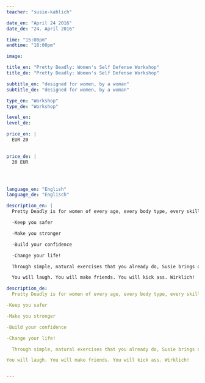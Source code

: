 ```yaml
---
teacher: "susie-kahlich"

date_en: "April 24 2016"
date_de: "24. April 2016"

time: "15:00pm"
endtime: "18:00pm"

image: 

title_en: "Pretty Deadly: Women's Self Defense Workshop"
title_de: "Pretty Deadly: Women's Self Defense Workshop"

subtitle_en: "designed for women, by a woman"
subtitle_de: "designed for women, by a woman"

type_en: "Workshop"
type_de: "Workshop"

level_en: 
level_de: 

price_en: |
  EUR 20  
  

price_de: |
  20 EUR  




language_en: "English"
language_de: "Englisch"

description_en: |
  Pretty Deadly is for women of every age, every body type, every skill level.  Based on real-life situations,  realistic settings, and in the clothes women actually wear, this 3-hour Ladies Sampler begins with the basics of natural body movement, intuition and strategy, builds to simple exercises and effective techniques, and tops off with a final “exam” to test your techniques so you know they actually work!  Instructor Susie Kahlich uses humour, her 16 years of martial arts training, and personal experience as a violent crime survivor to teach you awareness and action that will

  -Keep you safer

  -Make you stronger

  -Build your confidence

  -Change your life!

  Through simple, natural exercises that you already do, Susie brings out the power you already have as a woman and teaches you how to use it, without losing your femininity or humour!  You can be deadly and still be pretty!

  You will laugh. You will make friends. You will kick ass. Wirklich!

description_de:
  Pretty Deadly is for women of every age, every body type, every skill level.  Based on real-life situations,  realistic settings, and in the clothes women actually wear, this 3-hour Ladies Sampler begins with the basics of natural body movement, intuition and strategy, builds to simple exercises and effective techniques, and tops off with a final “exam” to test your techniques so you know they actually work!  Instructor Susie Kahlich uses humour, her 16 years of martial arts training, and personal experience as a violent crime survivor to teach you awareness and action that will

-Keep you safer

-Make you stronger

-Build your confidence

-Change your life!

  Through simple, natural exercises that you already do, Susie brings out the power you already have as a woman and teaches you how to use it, without losing your femininity or humour!  You can be deadly and still be pretty!

You will laugh. You will make friends. You will kick ass. Wirklich!


---
```

